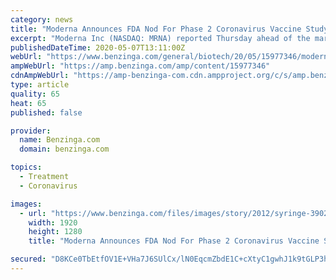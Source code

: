 ```yaml
---
category: news
title: "Moderna Announces FDA Nod For Phase 2 Coronavirus Vaccine Study, Hints At Approval In 2021"
excerpt: "Moderna Inc (NASDAQ: MRNA) reported Thursday ahead of the market open with a first-quarter loss that came in line with expectations and also issued an update on its"
publishedDateTime: 2020-05-07T13:11:00Z
webUrl: "https://www.benzinga.com/general/biotech/20/05/15977346/moderna-announces-fda-nod-for-phase-2-coronavirus-vaccine-study-hints-at-approval-in-2021"
ampWebUrl: "https://amp.benzinga.com/amp/content/15977346"
cdnAmpWebUrl: "https://amp-benzinga-com.cdn.ampproject.org/c/s/amp.benzinga.com/amp/content/15977346"
type: article
quality: 65
heat: 65
published: false

provider:
  name: Benzinga.com
  domain: benzinga.com

topics:
  - Treatment
  - Coronavirus

images:
  - url: "https://www.benzinga.com/files/images/story/2012/syringe-3902915_1920_2.jpg"
    width: 1920
    height: 1280
    title: "Moderna Announces FDA Nod For Phase 2 Coronavirus Vaccine Study, Hints At Approval In 2021"

secured: "D8KCe0TbEtfOV1E+VHa7J6SUlCx/lN0EqcmZbdE1C+cXtyC1gwhJ1k9tGLP3hFrkusvfzlW4Tsko5fcBHv17kR57LwgznZcl3BJqvKfnlPHuvroiwdwjZbZ1WS1t4LQ7RRgb3OE3g2S4kPIK4SMknmro7zjzEemARyvRzD1f2VNKJKRq11Bu04srfWJLemMa+iazQJnWezFSOTmE8l0kKiat+1l+QWRBp0eRy4tftLgl5HZ67kwisDEfkfRePa6XxNf/G0BbCL0fkF+WYLWsAmbtUWHLYNjWeU7ExbbHRti7U91soumWq3TKNwn9gae8;ARnG4eEFnDZcQdUeiWXFDw=="
---
```


